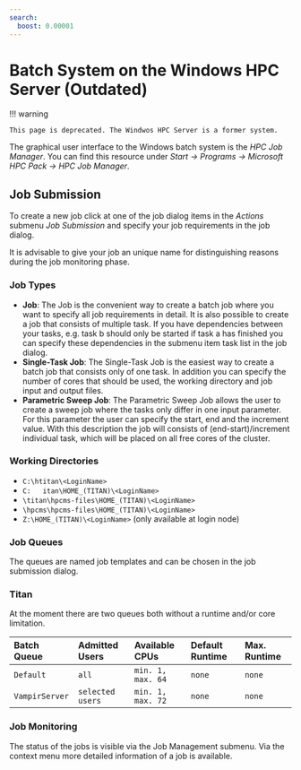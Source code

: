 ```yaml
---
search:
  boost: 0.00001
---
```


# Batch System on the Windows HPC Server (Outdated)

!!! warning

    This page is deprecated. The Windwos HPC Server is a former system.

The graphical user interface to the Windows batch system is the *HPC Job Manager*. You can find this
resource under *Start -> Programs -> Microsoft HPC Pack -> HPC Job Manager*.

## Job Submission

To create a new job click at one of the job dialog items in the *Actions* submenu *Job Submission*
and specify your job requirements in the job dialog.

It is advisable to give your job an unique name for distinguishing
reasons during the job monitoring phase.

### Job Types

- **Job**: The Job is the convenient way to create a batch job where
  you want to specify all job requirements in detail. It is also
  possible to create a job that consists of multiple task. If you have
  dependencies between your tasks, e.g. task b should only be started
  if task a has finished you can specify these dependencies in the
  submenu item task list in the job dialog.
- **Single-Task Job**: The Single-Task Job is the easiest way to
  create a batch job that consists only of one task. In addition you
  can specify the number of cores that should be used, the working
  directory and job input and output files.
- **Parametric Sweep Job**: The Parametric Sweep Job allows the user
  to create a sweep job where the tasks only differ in one input
  parameter. For this parameter the user can specify the start, end
  and the increment value. With this description the job will consists
  of (end-start)/increment individual task, which will be placed on
  all free cores of the cluster.

### Working Directories

- `C:\htitan\<LoginName>`
- `C:	itan\HOME_(TITAN)\<LoginName>`
- `\titan\hpcms-files\HOME_(TITAN)\<LoginName>`
- `\hpcms\hpcms-files\HOME_(TITAN)\<LoginName>`
- `Z:\HOME_(TITAN)\<LoginName>` (only available at login node)

### Job Queues

The queues are named job templates and can be chosen in the job submission dialog.

### Titan

At the moment there are two queues both without a runtime and/or core limitation.

| Batch Queue    | Admitted Users   | Available CPUs    | Default Runtime | Max. Runtime |
|:---------------|:-----------------|:------------------|:----------------|:-------------|
| `Default`      | `all`            | `min. 1, max. 64` | `none`          | `none`       |
| `VampirServer` | `selected users` | `min. 1, max. 72` | `none`          | `none`       |

### Job Monitoring

The status of the jobs is visible via the Job Management submenu. Via the context menu more detailed
information of a job is available.
